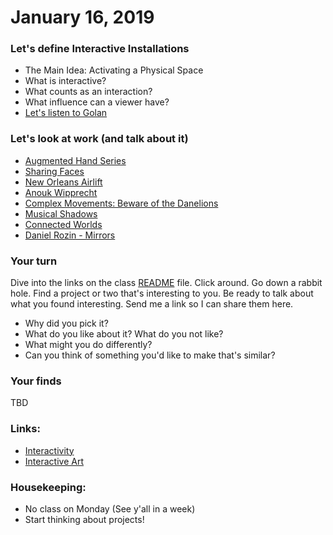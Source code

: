 # January 16, 2019

### Let's define Interactive Installations

- The Main Idea: Activating a Physical Space
- What is interactive?
- What counts as an interaction?
- What influence can a viewer have?
- [Let's listen to Golan](https://www.ted.com/talks/golan_levin_ted2009)

### Let's look at work (and talk about it)

- [Augmented Hand Series](http://www.flong.com/projects/augmented-hand-series/)
- [Sharing Faces](https://vimeo.com/96549043)
- [New Orleans Airlift](https://vimeo.com/145161142)
- [Anouk Wipprecht](https://www.youtube.com/watch?v=cK02id_3aS8)
- [Complex Movements: Beware of the Danelions](https://vimeo.com/196201236)
- [Musical Shadows](https://vimeo.com/163596013)
- [Connected Worlds](http://design-io.com/projects/ConnectedWorlds/)
- [Daniel Rozin - Mirrors](https://www.youtube.com/watch?v=0o_9CHYeRvI)

### Your turn

Dive into the links on the class [README](../README.md) file. Click around. Go down a rabbit hole. Find a project or two that's interesting to you. Be ready to talk about what you found interesting. Send me a link so I can share them here.

- Why did you pick it?
- What do you like about it? What do you not like?
- What might you do differently?
- Can you think of something you'd like to make that's similar?

### Your finds

TBD

### Links:

- [Interactivity](https://en.wikipedia.org/wiki/Interactivity)
- [Interactive Art](https://en.wikipedia.org/wiki/Interactive_art)

### Housekeeping:

- No class on Monday (See y'all in a week)
- Start thinking about projects!
